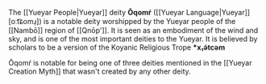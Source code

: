The [[Yueyar People|Yueyar]] deity **Ōqomŕ** ([[Yueyar Language|Yueyar]] [oːt͡ɕomɹ̩]) is a notable deity worshipped by the Yueyar people of the [[Nambō]] region of [[Qnōp']]. It is seen as an embodiment of the wind and sky, and is one of the most important deities to the Yueyar.
It is believed by scholars to be a version of the Koyanic Religious Trope **\*x₁ə́tcəm**

Ōqomŕ is notable for being one of three deities mentioned in the [[Yueyar Creation Myth]] that wasn't created by any other deity.